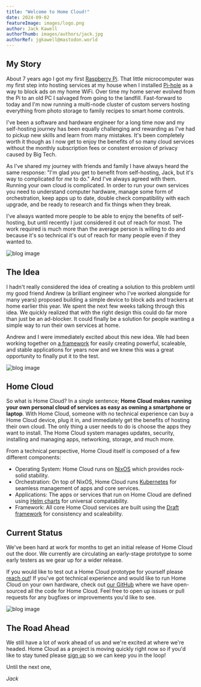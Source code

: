 ```yaml
---
title: "Welcome to Home Cloud!"
date: 2024-09-02
featureImage: images/logo.png
author: Jack Kawell
authorThumb: images/authors/jack.jpg
authorRef: jgkawell@mastodon.world
---
```


## My Story

About 7 years ago I got my first [Raspberry Pi](https://www.raspberrypi.com/). That little microcomputer was my first step into hosting services at my house when I installed [Pi-hole](https://pi-hole.net/) as a way to block ads on my home WiFi. Over time my home server evolved from the Pi to an old PC I salvaged from going to the landfill. Fast-forward to today and I'm now running a multi-node cluster of custom servers hosting everything from photo storage to family recipes to smart home controls.

I've been a software and hardware engineer for a long time now and my self-hosting journey has been equally challenging and rewarding as I've had to pickup new skills and learn from many mistakes. It's been completely worth it though as I now get to enjoy the benefits of so many cloud services without the monthly subscription fees or constent errosion of privacy caused by Big Tech.

As I've shared my journey with friends and family I have always heard the same response: "I'm glad *you* get to benefit from self-hosting, Jack, but it's way to complicated for *me* to do." And I've always agreed with them. Running your own cloud is complicated. In order to run your own services you need to understand computer hardware, manage some form of orchestration, keep apps up to date, double check compatibility with each upgrade, and be ready to research and fix things when they break.

I've always wanted more people to be able to enjoy the benefits of self-hosting, but until recently I just considered it out of reach for most. The work required is much more than the average person is willing to do and because it's so technical it's out of reach for many people even if they wanted to.

![blog image](/images/blog/shapes.svg)

## The Idea

I hadn't really considered the idea of creating a solution to this problem until my good friend Andrew (a brilliant engineer who I've worked alongside for many years) proposed building a simple device to block ads and trackers at home earlier this year. We spent the next few weeks talking through this idea. We quickly realized that with the right design this could do far more than just be an ad-blocker. It could finally be a solution for people wanting a simple way to run their own services at home.

Andrew and I were immediately excited about this new idea. We had been working together on [a framework](https://github.com/steady-bytes/draft) for easily creating powerful, scaleable, and stable applications for years now and we knew this was a great opportunity to finally put it to the test.

![blog image](/images/logo.png)

## Home Cloud

So what is Home Cloud? In a single sentence; **Home Cloud makes running your own personal cloud of services as easy as owning a smartphone or laptop**. With Home Cloud, someone with no technical experience can buy a Home Cloud device, plug it in, and immediately get the benefits of hosting their own cloud. The only thing a user needs to do is choose the apps they want to install. The Home Cloud system manages updates, security, installing and managing apps, networking, storage, and much more.

From a technical perspective, Home Cloud itself is composed of a few different components:

- Operating System: Home Cloud runs on [NixOS](https://nixos.org/) which provides rock-solid stability.
- Orchestration: On top of NixOS, Home Cloud runs [Kubernetes](https://kubernetes.io/) for seamless management of apps and core services.
- Applications: The apps or services that run on Home Cloud are defined using [Helm charts](https://helm.sh/) for universal compatability.
- Framework: All core Home Cloud services are built using the [Draft framework](https://github.com/steady-bytes/draft) for consistency and scaleability.

## Current Status

We've been hard at work for months to get an initial release of Home Cloud out the door. We currently are circulating an early-stage prototype to some early testers as we gear up for a wider release.

If you would like to test out a Home Cloud prototype for yourself please [reach out](/contact)! If you've got technical experience and would like to run Home Cloud on your own hardware, check out [our GitHub](https://github.com/home-cloud-io) where we have open-sourced all the code for Home Cloud. Feel free to open up issues or pull requests for any bugfixes or improvements you'd like to see.

![blog image](/images/blog/clouds.svg)

## The Road Ahead

We still have a lot of work ahead of us and we're excited at where we're headed. Home Cloud as a project is moving quickly right now so if you'd like to stay tuned please [sign up](/subscribe) so we can keep you in the loop!

Until the next one,

*Jack*

